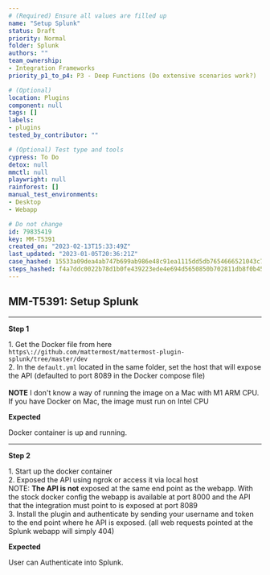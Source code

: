 ```yaml
---
# (Required) Ensure all values are filled up
name: "Setup Splunk"
status: Draft
priority: Normal
folder: Splunk
authors: ""
team_ownership: 
- Integration Frameworks
priority_p1_to_p4: P3 - Deep Functions (Do extensive scenarios work?)

# (Optional)
location: Plugins
component: null
tags: []
labels: 
- plugins
tested_by_contributor: ""

# (Optional) Test type and tools
cypress: To Do
detox: null
mmctl: null
playwright: null
rainforest: []
manual_test_environments:
- Desktop
- Webapp

# Do not change
id: 79835419
key: MM-T5391
created_on: "2023-02-13T15:33:49Z"
last_updated: "2023-01-05T20:36:21Z"
case_hashed: 15533a09dea4ab747b699ab986e48c91ea1115dd5db7654666521043c795c4659929b27c918c4c161ed650c12b88a400
steps_hashed: f4a7ddc0022b78d1b0fe439223ede4e694d5650850b702811db8f0b450abaeda499fe8acb81395264340316f2db53dd6
---
```


<!-- (Auto-generated) Based on frontmatter's "key" and "name" -->

## MM-T5391: Setup Splunk

---

**Step 1**

1\. Get the Docker file from here `https\://github.com/mattermost/mattermost-plugin-splunk/tree/master/dev`\
2\. In the `default.yml` located in the same folder, set the host that will expose the API (defaulted to port 8089 in the Docker compose file)\
\
**NOTE** I don't know a way of running the image on a Mac with M1 ARM CPU. If you have Docker on Mac, the image must run on Intel CPU

**Expected**

Docker container is up and running.

---

**Step 2**

1\. Start up the docker container\
2\. Exposed the API using ngrok or access it via local host\
NOTE: **The API is not** exposed at the same end point as the webapp. With the stock docker config the webapp is available at port 8000 and the API that the integration must point to is exposed at port 8089\
3\. Install the plugin and authenticate by sending your username and token to the end point where he API is exposed. (all web requests pointed at the Splunk webapp will simply 404)

**Expected**

User can Authenticate into Splunk.
